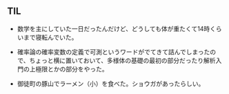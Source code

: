 ## TIL

* 数学を主にしていた一日だったんだけど、どうしても体が重たくて14時くらいまで寝転んでいた。

* 確率論の確率変数の定義で可測というワードがでてきて詰んでしまったので、ちょっと横に置いておいて、多様体の基礎の最初の部分だったり解析入門の上極限とかの部分をやった。

* 御徒町の豚山でラーメン（小）を食べた。ショウガがあったらしい。